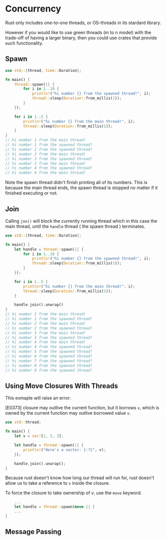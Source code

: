 # Concurrency

Rust only includes one-to-one threads, or OS-threads in its stardard library.

However if you would like to use green threads (m to n model) with the trade-off of having a larger binary, then you could use crates that provide such functionality.

## Spawn

```rust
use std::{thread, time::Duration};

fn main() {
    thread::spawn(|| {
        for i in 1..10 {
            println!("hi number {} from the spawned thread!", i);
            thread::sleep(Duration::from_millis(1));
        }
    });

    for i in 1..5 {
        println!("hi number {} from the main thread!", i);
        thread::sleep(Duration::from_millis(1));
    }
}
// hi number 1 from the main thread!
// hi number 1 from the spawned thread!
// hi number 2 from the spawned thread!
// hi number 2 from the main thread!
// hi number 3 from the spawned thread!
// hi number 3 from the main thread!
// hi number 4 from the spawned thread!
// hi number 4 from the main thread!
```

Note the spawn thread didn't finish printing all of its numbers. This is because the main thread ends, the spawn thread is stopped no matter if it finished executing or not.


## Join

Calling `jon()` will block the currently running thread which in this case the main thread, until the `handle` thread ( the spawn thread ) terminates.


```rust
use std::{thread, time::Duration};

fn main() {
    let handle = thread::spawn(|| {
        for i in 1..10 {
            println!("hi number {} from the spawned thread!", i);
            thread::sleep(Duration::from_millis(1));
        }
    });

    for i in 1..5 {
        println!("hi number {} from the main thread!", i);
        thread::sleep(Duration::from_millis(1));
    }

    handle.join().unwrap()
}
// hi number 1 from the main thread!
// hi number 1 from the spawned thread!
// hi number 2 from the main thread!
// hi number 2 from the spawned thread!
// hi number 3 from the main thread!
// hi number 3 from the spawned thread!
// hi number 4 from the main thread!
// hi number 4 from the spawned thread!
// hi number 5 from the spawned thread!
// hi number 6 from the spawned thread!
// hi number 7 from the spawned thread!
// hi number 8 from the spawned thread!
// hi number 9 from the spawned thread!
```

## Using Move Closures With Threads

This exmaple will raise an error: 


[E0373] closure may outlive the current function, but it borrows `v`, which is owned by the current function may outlive borrowed value `v`.

```rust
use std::thread;

fn main() {
    let v = vec![1, 2, 3];

    let handle = thread::spawn(|| {
        println!("Here's a vector: {:?}", v);
    });

    handle.join().unwrap();
}
```

Because rust doesn't know how long our thread will run for, rust doesn't allow us to take a reference to `v` inside the closure.

To force the closure to take ownership of *v*, use the `move` keyword.

```rust
    ...
    let handle = thread::spawn(move || {
    ...
}
```

## Message Passing






